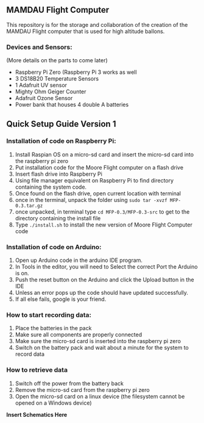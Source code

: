 ## MAMDAU Flight Computer

This repository is for the storage and collaboration of the creation of the MAMDAU Flight computer that is used
for high altitude ballons.

### Devices and Sensors:
(More details on the parts to come later)

- Raspberry Pi Zero (Raspberry Pi 3 works as well
- 3 DS18B20 Temperature Sensors
- 1 Adafruit UV sensor
- Mighty Ohm Geiger Counter
- Adafruit Ozone Sensor
- Power bank that houses 4 double A batteries


## Quick Setup Guide Version 1
### Installation of code on Raspberry Pi:
1. Install Raspian OS on a micro-sd card and insert the micro-sd card into the raspberry pi zero
2. Put installation code for the Moore Flight computer on a flash drive
3. Insert flash drive into Raspberry Pi
4. Using file manager equivalent on Raspberry Pi to find directory containing the system code.
5. Once found on the flash drive, open current location with terminal
6. once in the terminal, unpack the folder using `sudo tar -xvzf MFP-0.3.tar.gz`
7. once unpacked, in terminal type `cd MFP-0.3/MFP-0.3-src` to get to the directory containing the install file
8. Type `./install.sh` to install the new version of Moore Flight Computer code

### Installation of code on Arduino:
1. Open up Arduino code in the arduino IDE program.
2. In Tools in the editor, you will need to Select the correct Port the Arduino is on.
3. Push the reset button on the Arduino and click the Upload button in the IDE
4. Unless an error pops up the code should have updated successfully.
5. If all else fails, google is your friend.


### How to start recording data:
1. Place the batteries in the pack
2. Make sure all components are properly connected
3. Make sure the micro-sd card is inserted into the raspberry pi zero
4. Switch on the battery pack and wait about a minute for the system to record data 


### How to retrieve data
1. Switch off the power from the battery back
2. Remove the micro-sd card from the raspberry pi zero
3. Open the micro-sd card on a linux device (the filesystem cannot be opened on a Windows
device)

**Insert Schematics Here**


